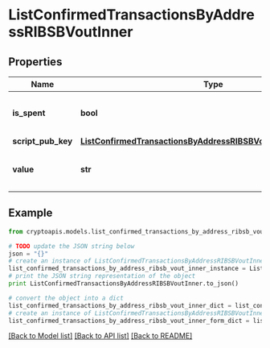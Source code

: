 # ListConfirmedTransactionsByAddressRIBSBVoutInner


## Properties
Name | Type | Description | Notes
------------ | ------------- | ------------- | -------------
**is_spent** | **bool** | Defines whether the output is spent or not. | 
**script_pub_key** | [**ListConfirmedTransactionsByAddressRIBSBVoutInnerScriptPubKey**](ListConfirmedTransactionsByAddressRIBSBVoutInnerScriptPubKey.md) |  | 
**value** | **str** | Represents the sent/received amount. | 

## Example

```python
from cryptoapis.models.list_confirmed_transactions_by_address_ribsb_vout_inner import ListConfirmedTransactionsByAddressRIBSBVoutInner

# TODO update the JSON string below
json = "{}"
# create an instance of ListConfirmedTransactionsByAddressRIBSBVoutInner from a JSON string
list_confirmed_transactions_by_address_ribsb_vout_inner_instance = ListConfirmedTransactionsByAddressRIBSBVoutInner.from_json(json)
# print the JSON string representation of the object
print ListConfirmedTransactionsByAddressRIBSBVoutInner.to_json()

# convert the object into a dict
list_confirmed_transactions_by_address_ribsb_vout_inner_dict = list_confirmed_transactions_by_address_ribsb_vout_inner_instance.to_dict()
# create an instance of ListConfirmedTransactionsByAddressRIBSBVoutInner from a dict
list_confirmed_transactions_by_address_ribsb_vout_inner_form_dict = list_confirmed_transactions_by_address_ribsb_vout_inner.from_dict(list_confirmed_transactions_by_address_ribsb_vout_inner_dict)
```
[[Back to Model list]](../README.md#documentation-for-models) [[Back to API list]](../README.md#documentation-for-api-endpoints) [[Back to README]](../README.md)


